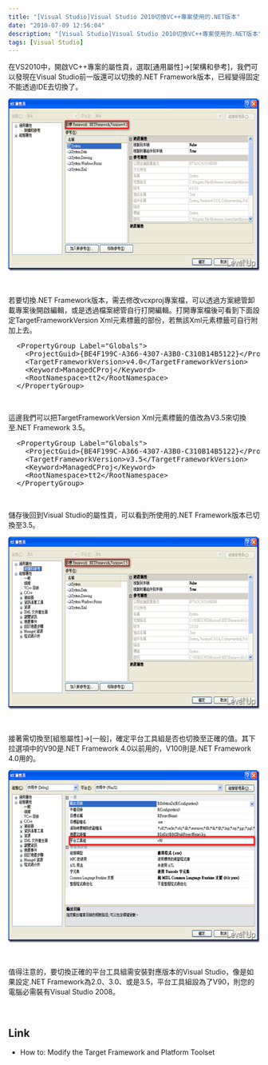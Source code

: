 ```yaml
---
title: "[Visual Studio]Visual Studio 2010切換VC++專案使用的.NET版本"
date: "2010-07-09 12:56:04"
description: "[Visual Studio]Visual Studio 2010切換VC++專案使用的.NET版本"
tags: [Visual Studio]
---
```


<p>在VS2010中，開啟VC++專案的屬性頁，選取[通用屬性]→[架構和參考]，我們可以發現在Visual Studio前一版還可以切換的.NET Framework版本，已經變得固定不能透過IDE去切換了。</p>  <p><img style="border-top-width: 0px; border-left-width: 0px; border-bottom-width: 0px; border-right-width: 0px" height="345" alt="image" src="\images\posts\16470\image_thumb.png" width="644" border="0" /> </p>  <p> </p>  <p>若要切換.NET Framework版本，需去修改vcxproj專案檔，可以透過方案總管卸載專案後開啟編輯，或是透過檔案總管自行打開編輯。打開專案檔後可看到下面設定TargetFrameworkVersion Xml元素標籤的部份，若無該Xml元素標籤可自行附加上去。</p>  <div class="wlWriterSmartContent" id="scid:812469c5-0cb0-4c63-8c15-c81123a09de7:373b7a07-f1d2-459f-9cc3-e66cbb3b0ee7" style="padding-right: 0px; display: inline; padding-left: 0px; float: none; padding-bottom: 0px; margin: 0px; padding-top: 0px"><pre name="code" class="xml">  &lt;PropertyGroup Label="Globals"&gt;
    &lt;ProjectGuid&gt;{BE4F199C-A366-4307-A3B0-C310B14B5122}&lt;/ProjectGuid&gt;
    &lt;TargetFrameworkVersion&gt;v4.0&lt;/TargetFrameworkVersion&gt;
    &lt;Keyword&gt;ManagedCProj&lt;/Keyword&gt;
    &lt;RootNamespace&gt;tt2&lt;/RootNamespace&gt;
  &lt;/PropertyGroup&gt;</pre></div>

<p> </p>

<p>這邊我們可以把TargetFrameworkVersion Xml元素標籤的值改為V3.5來切換至.NET Framework 3.5。</p>

<p />

<div class="wlWriterSmartContent" id="scid:812469c5-0cb0-4c63-8c15-c81123a09de7:a479cfb4-f495-4909-845e-2440876f6dd2" style="padding-right: 0px; display: inline; padding-left: 0px; float: none; padding-bottom: 0px; margin: 0px; padding-top: 0px"><pre name="code" class="c">  &lt;PropertyGroup Label="Globals"&gt;
    &lt;ProjectGuid&gt;{BE4F199C-A366-4307-A3B0-C310B14B5122}&lt;/ProjectGuid&gt;
    &lt;TargetFrameworkVersion&gt;v3.5&lt;/TargetFrameworkVersion&gt;
    &lt;Keyword&gt;ManagedCProj&lt;/Keyword&gt;
    &lt;RootNamespace&gt;tt2&lt;/RootNamespace&gt;
  &lt;/PropertyGroup&gt;</pre></div>

<p />

<p> </p>

<p>儲存後回到Visual Studio的屬性頁，可以看到所使用的.NET Framework版本已切換至3.5。</p>

<p><img style="border-top-width: 0px; border-left-width: 0px; border-bottom-width: 0px; border-right-width: 0px" height="345" alt="image" src="\images\posts\16470\image_thumb_1.png" width="644" border="0" /> </p>

<p> </p>

<p>接著需切換至[組態屬性]→[一般]，確定平台工具組是否也切換至正確的值。其下拉選項中的V90是.NET Framework 4.0以前用的，V100則是.NET Framework 4.0用的。</p>

<p><img style="border-top-width: 0px; border-left-width: 0px; border-bottom-width: 0px; border-right-width: 0px" height="345" alt="image" src="\images\posts\16470\image_thumb_2.png" width="644" border="0" /> </p>

<p> </p>

<p>值得注意的，要切換正確的平台工具組需安裝對應版本的Visual Studio，像是如果設定.NET Framework為2.0、3.0、或是3.5，平台工具組設為了V90，則您的電腦必需裝有Visual Studio 2008。</p>

<p> </p>

<h2>Link</h2>

<ul>
  <li>How to: Modify the Target Framework and Platform Toolset </li>
</ul>
